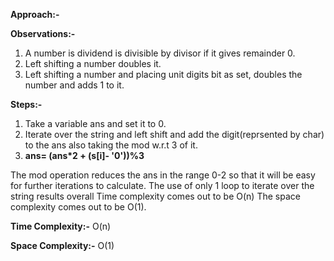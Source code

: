 **Approach:-**

**Observations:-**
1. A number is dividend is divisible by divisor if it gives remainder 0.
2. Left shifting a number doubles it.
3. Left shifting a number and placing unit digits bit as set, doubles the number and adds 1 to it.

**Steps:-**
1. Take a variable ans and set it to 0.
2. Iterate over the string and left shift and add the digit(reprsented by char) to the ans also taking the mod w.r.t 3 of it.
3. **ans= (ans*2 + (s[i]- '0'))%3**

The mod operation reduces the ans in the range 0-2 so that it will be easy for further iterations to calculate.
The use of only 1 loop to iterate over the string results overall Time complexity comes out to be O(n)
The space complexity comes out to be O(1).

**Time Complexity:-** O(n)

**Space Complexity:-** O(1)

